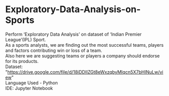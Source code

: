 # Exploratory-Data-Analysis-on-Sports
Perform ‘Exploratory Data Analysis’ on dataset of ‘Indian Premier League’(IPL) Sport.  
As a sports analysts, we are finding out the most successful teams, players and factors contributing win or loss of a team.  
Also here we are suggesting teams or players a company should endorse for its products.  
Dataset: "https://drive.google.com/file/d/18iDDIIZGt8eWxzqbyMIqcn5X7bHINuLw/view"  
Language Used - Python  
IDE: Jupyter Notebook
